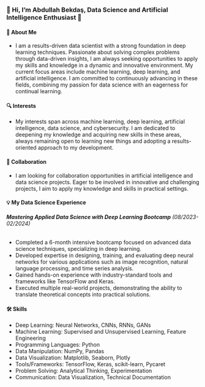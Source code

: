 ### 🌟 Hi, I’m Abdullah Bekdaş, Data Science and Artificial Intelligence Enthusiast 🌟
#### 🚀 About Me
- I am a results-driven data scientist with a strong foundation in deep learning techniques. Passionate about solving complex problems through data-driven insights, I am always seeking opportunities to apply my skills and knowledge in a dynamic and innovative environment. My current focus areas include machine learning, deep learning, and artificial intelligence. I am committed to continuously advancing in these fields, combining my passion for data science with an eagerness for continual learning.
#### 🔍 Interests
- My interests span across machine learning, deep learning, artificial intelligence, data science, and cybersecurity. I am dedicated to deepening my knowledge and acquiring new skills in these areas, always remaining open to learning new things and adopting a results-oriented approach to my development.
#### 🤝 Collaboration
- I am looking for collaboration opportunities in artificial intelligence and data science projects. Eager to be involved in innovative and challenging projects, I aim to apply my knowledge and skills in practical settings.

#### 💡 My Data Science Experience
###### **Mastering Applied Data Science with Deep Learning Bootcamp** (08/2023-02/2024)
- Completed a 6-month intensive bootcamp focused on advanced data science techniques, specializing in deep learning.
- Developed expertise in designing, training, and evaluating deep neural networks for various applications such as image recognition, natural language processing, and time series analysis.
- Gained hands-on experience with industry-standard tools and frameworks like TensorFlow and Keras.
- Executed multiple real-world projects, demonstrating the ability to translate theoretical concepts into practical solutions.
#### 🛠 Skills
- Deep Learning: Neural Networks, CNNs, RNNs, GANs
- Machine Learning: Supervised and Unsupervised Learning, Feature Engineering
- Programming Languages: Python
- Data Manipulation: NumPy, Pandas
- Data Visualization: Matplotlib, Seaborn, Plotly
- Tools/Frameworks: TensorFlow, Keras, scikit-learn, Pycaret
- Problem Solving: Analytical Thinking, Experimentation
- Communication: Data Visualization, Technical Documentation

<!---
ahtabekdas/ahtabekdas is a ✨ special ✨ repository because its `README.md` (this file) appears on your GitHub profile.
You can click the Preview link to take a look at your changes.
--->
